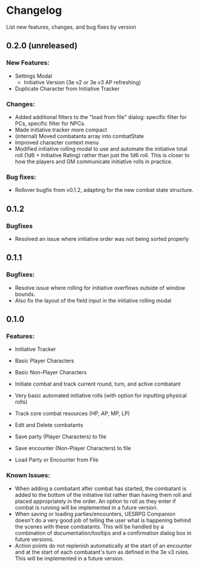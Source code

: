# Changelog
List new features, changes, and bug fixes by version
## 0.2.0 (unreleased)
### New Features:
- Settings Modal
  - Initiative Version (3e v2 or 3e v3 AP refreshing)
- Duplicate Character from Initiative Tracker
### Changes:
- Added additional filters to the "load from file" dialog: specific filter for PCs, specific filter for NPCs.
- Made initiative tracker more compact
- (internal) Moved combatants array into combatState
- Improved character context menu
- Modified initiative rolling modal to use and automate the initiative total roll (1d6 + Initiative Rating) rather than just the 1d6 roll. This is closer to how the players and GM communicate initiative rolls in practice.
### Bug fixes:
- Rollover bugfix from v0.1.2, adapting for the new combat state structure.

## 0.1.2
### Bugfixes
- Resolved an issue where initiative order was not being sorted properly

## 0.1.1
### Bugfixes:
- Resolve issue where rolling for initiative overflows outside of window bounds.
- Also fix the layout of the field input in the initiative rolling modal

## 0.1.0
### Features:
- Initiative Tracker
- Basic Player Characters
- Basic Non-Player Characters 

- Initiate combat and track current round, turn, and active combatant
- Very basic automated initiative rolls (with option for inputting physical rolls)
- Track core combat resources (HP, AP, MP, LP)
- Edit and Delete combatants
- Save party (Player Characters) to file
- Save encounter (Non-Player Characters) to file
- Load Party or Encounter from File

### Known Issues:
- When adding a combatant after combat has started, the combatant is added to the bottom of the initiative list rather than having them roll and placed appropriately in the order. An option to roll as they enter if combat is running will be implemented in a future version.
- When saving or loading parties/encounters, UESRPG Companion doesn't do a very good job of telling the user what is happening behind the scenes with these combatants. This will be handled by a combination of documentation/tooltips and a confirmation dialog box in future versions.
- Action points do not replenish automatically at the start of an encounter and at the start of each combatant's turn as defined in the 3e v3 rules. This will be implemented in a future version.

